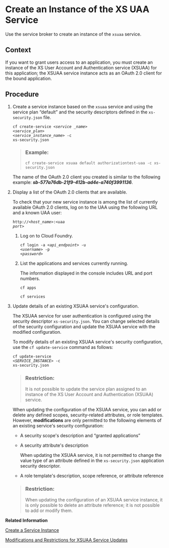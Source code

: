 <!-- loio41457ec69606454a9cebeb8360e266ed -->

# Create an Instance of the XS UAA Service

Use the service broker to create an instance of the `xsuaa` service.



## Context

If you want to grant users access to an application, you must create an instance of the XS User Account and Authentication service \(XSUAA\) for this application; the XSUAA service instance acts as an OAuth 2.0 client for the bound application.



## Procedure

1.  Create a service instance based on the `xsuaa` service and using the service plan “default” and the security descriptors defined in the `xs-security.json` file.

    <code>cf create-service <i class="varname">&lt;service _name&gt;</i> <i class="varname">&lt;service_plan&gt;</i> <i class="varname">&lt;service_instance_name&gt;</i> -c xs-security.json</code>

    > ### Example:  
    > `cf create-service xsuaa default authorizationtest-uaa -c xs-security.json`

    The name of the OAuth 2.0 client you created is similar to the following example: ***sb-577a76db-21f9-412b-ad4e-a740f3991136***.

2.  Display a list of the OAuth 2.0 clients that are available.

    To check that your new service instance is among the list of currently available OAuth 2.0 clients, log on to the UAA using the following URL and a known UAA user:

    <code>http://<i class="varname">&lt;host_name&gt;</i>:<i class="varname">&lt;uaa port&gt;</i></code>

    1.  Log on to Cloud Foundry.

        <code>cf login -a <i class="varname">&lt;api_endpoint&gt;</i> -u <i class="varname">&lt;username&gt;</i> -p <i class="varname">&lt;password&gt;</i></code>

    2.  List the applications and services currently running.

        The information displayed in the console includes URL and port numbers.

        `cf apps`

        `cf services`


3.  Update details of an existing XSUAA service's configuration.

    The XSUAA service for user authentication is configured using the security descriptor `xs-security.json`. You can change selected details of the security configuration and update the XSUAA service with the modified configuration.

    To modify details of an existing XSUAA service's security configuration, use the `cf update-service` command as follows:

    <code>cf update-service <i class="varname">&lt;SERVICE_INSTANCE&gt;</i> -c xs-security.json</code>

    > ### Restriction:  
    > It is not possible to update the service plan assigned to an instance of the XS User Account and Authentication \(XSUAA\) service.

    When updating the configuration of the XSUAA service, you can add or delete any defined scopes, security-related attributes, or role templates. However, **modifications** are only permitted to the following elements of an existing service's security configuration:

    -   A security scope's description and “granted applications”
    -   A security attribute's description

        When updating the XSUAA service, it is not permitted to change the value type of an attribute defined in the `xs-security.json` application security descriptor.

    -   A role template's description, scope reference, or attribute reference

    > ### Restriction:  
    > When updating the configuration of an XSUAA service instance, it is only possible to delete an attribute reference; it is not possible to add or modify them.


**Related Information**  


[Create a Service Instance](../070-HANA-Cloud-DB-Dev-App-Services/create-a-service-instance-355f3b1.md "Make a service instance available to applications.")

[Modifications and Restrictions for XSUAA Service Updates](modifications-and-restrictions-for-xsuaa-service-updates-ca1ac42.md "Restrictions apply to which parts of the application's security description you can change and apply when updating an instance of the XSUAA service.")

